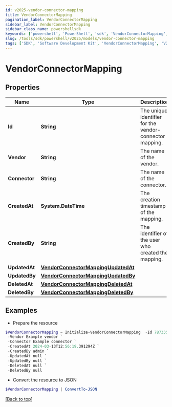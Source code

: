 ```yaml
---
id: v2025-vendor-connector-mapping
title: VendorConnectorMapping
pagination_label: VendorConnectorMapping
sidebar_label: VendorConnectorMapping
sidebar_class_name: powershellsdk
keywords: ['powershell', 'PowerShell', 'sdk', 'VendorConnectorMapping', 'V2025VendorConnectorMapping'] 
slug: /tools/sdk/powershell/v2025/models/vendor-connector-mapping
tags: ['SDK', 'Software Development Kit', 'VendorConnectorMapping', 'V2025VendorConnectorMapping']
---
```



# VendorConnectorMapping

## Properties

Name | Type | Description | Notes
------------ | ------------- | ------------- | -------------
**Id** | **String** | The unique identifier for the vendor-connector mapping. | [optional] 
**Vendor** | **String** | The name of the vendor. | [optional] 
**Connector** | **String** | The name of the connector. | [optional] 
**CreatedAt** | **System.DateTime** | The creation timestamp of the mapping. | [optional] 
**CreatedBy** | **String** | The identifier of the user who created the mapping. | [optional] 
**UpdatedAt** | [**VendorConnectorMappingUpdatedAt**](vendor-connector-mapping-updated-at) |  | [optional] 
**UpdatedBy** | [**VendorConnectorMappingUpdatedBy**](vendor-connector-mapping-updated-by) |  | [optional] 
**DeletedAt** | [**VendorConnectorMappingDeletedAt**](vendor-connector-mapping-deleted-at) |  | [optional] 
**DeletedBy** | [**VendorConnectorMappingDeletedBy**](vendor-connector-mapping-deleted-by) |  | [optional] 

## Examples

- Prepare the resource
```powershell
$VendorConnectorMapping = Initialize-VendorConnectorMapping  -Id 78733556-9ea3-4f59-bf69-e5cd92b011b4 `
 -Vendor Example vendor `
 -Connector Example connector `
 -CreatedAt 2024-03-13T12:56:19.391294Z `
 -CreatedBy admin `
 -UpdatedAt null `
 -UpdatedBy null `
 -DeletedAt null `
 -DeletedBy null
```

- Convert the resource to JSON
```powershell
$VendorConnectorMapping | ConvertTo-JSON
```


[[Back to top]](#) 

